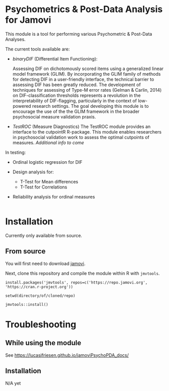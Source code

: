 # Psychometrics & Post-Data Analysis for Jamovi

This module is a tool for performing various Psychometric & Post-Data Analyses.

The current tools available are:

- *binaryDIF* (Differential Item Functioning): 

   Assessing DIF on dichotomously scored items using a generalized linear model framework (GLIM). By incorporating the GLIM family of methods for detecting DIF in a user-friendly interface, the technical barrier to assessing DIF has been greatly reduced. The development of techniques for assessing of Type-M error rates (Gelman & Carlin, 2014) on DIF-classification thresholds represents a revolution in the interpretability of DIF-flagging, particularly in the context of low-powered research settings. The goal developing this module is to encourage the use of the the GLIM framework in the broader psychosocial measure validation praxis.

- *TestROC* (Measure Diagnostics)
    The TestROC module provides an interface to the cutpointR R-package. This module enables researchers in psychosocial validation work to assess the optimal cutpoints of measures. _Additional info to come_

In testing:
- Ordinal logistic regression for DIF

- Design analysis for:
	- T-Test for Mean differences
	- T-Test for Correlations

- Reliability analysis for ordinal measures

<img src="docs/i1.png" class="img-responsive" alt="">


# Installation

Currently only available from source.

## From source

You will first need to download [jamovi](https://www.jamovi.org/download.html). 

Next, clone this repository and compile the module within R with `jmvtools`.

```
install.packages('jmvtools', repos=c('https://repo.jamovi.org', 'https://cran.r-project.org'))

setwd(directory/of/cloned/repo)

jmvtools::install()

```

# Troubleshooting

## While using the module

See https://lucasjfriesen.github.io/jamoviPsychoPDA_docs/


## Installation

N/A yet
